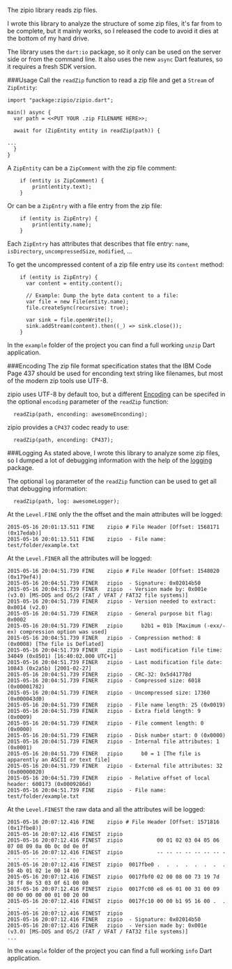 The zipio library reads zip files.

I wrote this library to analyze the structure of some zip files, it's far from to be complete, but it mainly works, so I released the code to avoid it dies at the bottom of my hard drive.

The library uses the `dart:io` package, so it only can be used on the server side or from the command line. It also uses the new `async` Dart features, so it requires a fresh SDK version.

###Usage
Call the `readZip` function to read a zip file and get a `Stream` of `ZipEntity`:

```
import "package:zipio/zipio.dart";

main() async {
  var path = <<PUT YOUR .zip FILENAME HERE>>;

  await for (ZipEntity entity in readZip(path)) {

...
  }
}
```

A `ZipEntity` can be a `ZipComment` with the zip file comment:
```
    if (entity is ZipComment) {
	    print(entity.text);
    }
```

Or can be a `ZipEntry` with a file entry from the zip file:
```
    if (entity is ZipEntry) {
		print(entity.name);
    }
```

Each `ZipEntry` has attributes that describes that file entry: `name`, `isDirectory`, `uncompressedSize`, `modified`, ...

To get the uncompressed content of a zip file entry use its `content` method:

```
    if (entity is ZipEntry) {
      var content = entity.content();

      // Example: Dump the byte data content to a file:
      var file = new File(entity.name);
      file.createSync(recursive: true);

      var sink = file.openWrite();
      sink.addStream(content).then((_) => sink.close());
    }
```

In the `example` folder of the project you can find a full working `unzip` Dart application.

###Encoding
The zip file format specification states that the IBM Code Page 437 should be used for enconding text string like filenames, but most of the modern zip tools use UTF-8.

zipio uses UTF-8 by default too, but a different [Encoding](https://api.dartlang.org/apidocs/channels/stable/dartdoc-viewer/dart:convert.Encoding) can be specifed in the optional `encoding` parameter  of the `readZip` function:

```
  readZip(path, enconding: awesomeEnconding);
```

zipio provides a `CP437` codec ready to use:  

```
  readZip(path, enconding: CP437);
```

###Logging
As stated above, I wrote this library to analyze some zip files, so I dumped a lot of debugging information with the help of the [logging](https://pub.dartlang.org/packages/logging) package. 

The optional `log` parameter of the `readZip` function can be used to get all that debugging information:

```
  readZip(path, log: awesomeLogger);
```
At the `Level.FINE` only the the offset and the main attributes will be logged:

```
2015-05-16 20:01:13.511 FINE    zipio # File Header [Offset: 1568171 (0x17edab)]
2015-05-16 20:01:13.511 FINE    zipio  - File name: test/folder/example.txt
```

At the `Level.FINER` all the attributes will be logged:

```
2015-05-16 20:04:51.739 FINE    zipio # File Header [Offset: 1548020 (0x179ef4)]
2015-05-16 20:04:51.739 FINER   zipio  - Signature: 0x02014b50
2015-05-16 20:04:51.739 FINER   zipio  - Version made by: 0x001e (v3.0) [MS-DOS and OS/2 (FAT / VFAT / FAT32 file systems)]
2015-05-16 20:04:51.739 FINER   zipio  - Version needed to extract: 0x0014 (v2.0)
2015-05-16 20:04:51.739 FINER   zipio  - General purpose bit flag: 0x0002
2015-05-16 20:04:51.739 FINER   zipio      b2b1 = 01b [Maximum (-exx/-ex) compression option was used]
2015-05-16 20:04:51.739 FINER   zipio  - Compression method: 8 (0x0008) [The file is Deflated]
2015-05-16 20:04:51.739 FINER   zipio  - Last modification file time: 34049 (0x8501) [16:40:02.000 UTC+1]
2015-05-16 20:04:51.739 FINER   zipio  - Last modification file date: 10843 (0x2a5b) [2001-02-27]
2015-05-16 20:04:51.739 FINER   zipio  - CRC-32: 0x5d41778d
2015-05-16 20:04:51.739 FINER   zipio  - Compressed size: 6018 (0x00001782)
2015-05-16 20:04:51.739 FINER   zipio  - Uncompressed size: 17360 (0x000043d0)
2015-05-16 20:04:51.739 FINER   zipio  - File name length: 25 (0x0019)
2015-05-16 20:04:51.739 FINER   zipio  - Extra field length: 9 (0x0009)
2015-05-16 20:04:51.739 FINER   zipio  - File comment length: 0 (0x0000)
2015-05-16 20:04:51.739 FINER   zipio  - Disk number start: 0 (0x0000)
2015-05-16 20:04:51.739 FINER   zipio  - Internal file attributes: 1 (0x0001)
2015-05-16 20:04:51.739 FINER   zipio      b0 = 1 [The file is apparently an ASCII or text file]
2015-05-16 20:04:51.739 FINER   zipio  - External file attributes: 32 (0x00000020)
2015-05-16 20:04:51.739 FINER   zipio  - Relative offset of local header: 600173 (0x0009286d)
2015-05-16 20:04:51.739 FINE    zipio  - File name: test/folder/example.txt
```

At the `Level.FINEST` the raw data and all the attributes will be logged:

```
2015-05-16 20:07:12.416 FINE    zipio # File Header [Offset: 1571816 (0x17fbe8)]
2015-05-16 20:07:12.416 FINEST  zipio 
2015-05-16 20:07:12.416 FINEST  zipio           00 01 02 03 04 05 06 07 08 09 0a 0b 0c 0d 0e 0f
2015-05-16 20:07:12.416 FINEST  zipio           -- -- -- -- -- -- -- -- -- -- -- -- -- -- -- --
2015-05-16 20:07:12.416 FINEST  zipio  0017fbe0 .  .  .  .  .  .  .  .  50 4b 01 02 1e 00 14 00
2015-05-16 20:07:12.416 FINEST  zipio  0017fbf0 02 00 08 00 73 19 7d 38 ff 8e 53 03 0f 61 00 00
2015-05-16 20:07:12.416 FINEST  zipio  0017fc00 e8 e6 01 00 31 00 09 00 00 00 00 00 01 00 20 00
2015-05-16 20:07:12.416 FINEST  zipio  0017fc10 00 00 b1 95 16 00 .  .  .  .  .  .  .  .  .  . 
2015-05-16 20:07:12.416 FINEST  zipio 
2015-05-16 20:07:12.416 FINER   zipio  - Signature: 0x02014b50
2015-05-16 20:07:12.416 FINER   zipio  - Version made by: 0x001e (v3.0) [MS-DOS and OS/2 (FAT / VFAT / FAT32 file systems)]
...
```
In the `example` folder of the project you can find a full working `info` Dart application.

